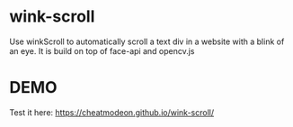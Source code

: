# wink-scroll
Use winkScroll to automatically scroll a text div in a website with a blink of an eye. It is build on top of face-api and opencv.js

# DEMO
Test it here:
https://cheatmodeon.github.io/wink-scroll/
